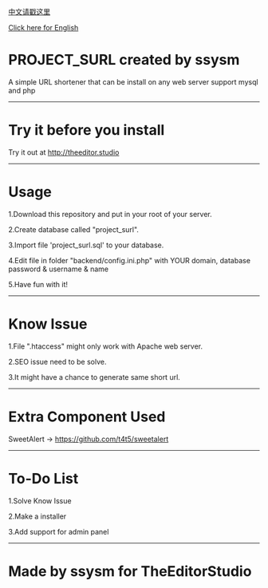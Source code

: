 [中文请戳这里](https://github.com/ssysm/project_surl/blob/master/README_CN.md)

[Click here for English](https://github.com/ssysm/project_surl/blob/master/README_CN.md)

# PROJECT_SURL created by ssysm

A simple URL shortener that can be install on any web server support mysql and php

----------------------------------------

# Try it before you install

Try it out at http://theeditor.studio


-----------------------------------------
# Usage

1.Download this repository and put in your root of your server.

2.Create database called "project_surl".

3.Import file 'project_surl.sql' to your database.

4.Edit file in folder "backend/config.ini.php" with YOUR domain, database password & username & name

5.Have fun with it!

-----------------------------------------

# Know Issue

1.File ".htaccess" might only work with Apache web server.

2.SEO issue need to be solve.

3.It might have a chance to generate same short url.

--------------------------------------------

# Extra Component Used

SweetAlert -> https://github.com/t4t5/sweetalert

--------------------------------------------

# To-Do List 

1.Solve Know Issue

2.Make a installer

3.Add support for admin panel

---------------------------------------------

# Made by ssysm for TheEditorStudio
